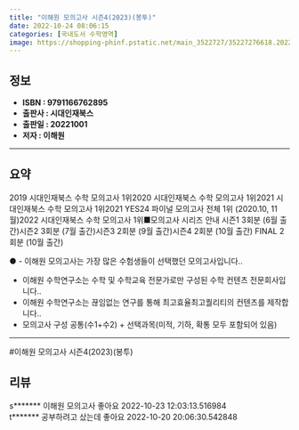 ```yaml
---
title: "이해원 모의고사 시즌4(2023)(봉투)"
date: 2022-10-24 08:06:15
categories: [국내도서 수학영역]
image: https://shopping-phinf.pstatic.net/main_3522727/35227276618.20221019101721.jpg
---
```


## **정보**

- **ISBN : 9791166762895**
- **출판사 : 시대인재북스**
- **출판일 : 20221001**
- **저자 : 이해원**

------



## **요약**

2019 시대인재북스 수학 모의고사 1위2020 시대인재북스 수학 모의고사 1위2021 시대인재북스 수학 모의고사 1위2021 YES24 파이널 모의고사 전체 1위 (2020.10, 11월)2022 시대인재북스 수학 모의고사 1위■모의고사 시리즈 안내 시즌1 3회분 (6월 출간)시즌2 3회분 (7월 출간)시즌3 2회분 (9월 출간)시즌4 2회분 (10월 출간) FINAL  2회분 (10월 출간)

● - 이해원 모의고사는 가장 많은 수험생들이 선택했던 모의고사입니다.. 
- 이해원 수학연구소는 수학 및 수학교육 전문가로만 구성된 수학 컨텐츠 전문회사입니다..
- 이해원 수학연구소는 끊임없는 연구를 통해 최고효율최고퀄리티의 컨텐츠를 제작합니다.. 
- 모의고사 구성  공통(수1+수2) + 선택과목(미적, 기하, 확통 모두 포함되어 있음)



------

#이해원 모의고사 시즌4(2023)(봉투)


## **리뷰** 

  s******* 이해원 모의고사 좋아요 2022-10-23 12:03:13.516984 <br/>  t******* 공부하려고 샀는데 좋아요 2022-10-20 20:06:30.542848 <br/>